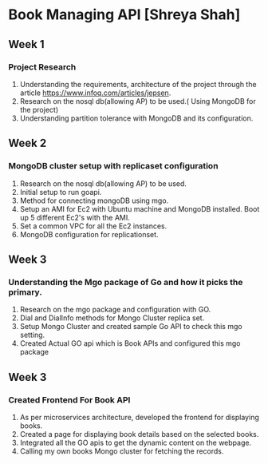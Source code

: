 # Book Managing API [Shreya Shah]

## Week 1

### Project Research
1. Understanding the requirements, architecture of the project through the article  https://www.infoq.com/articles/jepsen. 
2. Research on the nosql db(allowing AP) to be used.( Using MongoDB for the project) 
3. Understanding partition tolerance with MongoDB and its configuration. 

## Week 2

### MongoDB cluster setup with replicaset configuration
1. Research on the nosql db(allowing AP) to be used.
2. Initial setup to run goapi.  
3. Method for connecting mongoDB using mgo. 
4. Setup an AMI for Ec2 with Ubuntu machine and MongoDB installed. Boot up 5 different Ec2's with the AMI.
5. Set a common VPC for all the Ec2 instances.
6. MongoDB configuration for replicationset. 

## Week 3

### Understanding the Mgo package of Go and how it picks the primary.
1. Research on the mgo package and configuration with GO.
2. Dial and DialInfo methods for Mongo Cluster replica set.
3. Setup Mongo Cluster and created sample Go API to check this mgo setting.
4. Created Actual GO api which is Book APIs and configured this mgo package

## Week 3

### Created Frontend For Book API
1. As per microservices architecture, developed the frontend for displaying books.
2. Created a page for displaying book details based on the selected books.
3. Integrated all the GO apis to get the dynamic content on the webpage.
4. Calling my own books Mongo cluster for fetching the records.

